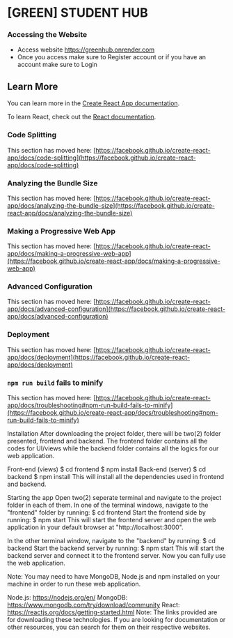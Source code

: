 # [GREEN] STUDENT HUB

### Accessing the Website 

- Access website https://greenhub.onrender.com
- Once you access make sure to Register account or if you have an account make sure to Login 

## Learn More

You can learn more in the [Create React App documentation](https://facebook.github.io/create-react-app/docs/getting-started).

To learn React, check out the [React documentation](https://reactjs.org/).

### Code Splitting

This section has moved here: [https://facebook.github.io/create-react-app/docs/code-splitting](https://facebook.github.io/create-react-app/docs/code-splitting)

### Analyzing the Bundle Size

This section has moved here: [https://facebook.github.io/create-react-app/docs/analyzing-the-bundle-size](https://facebook.github.io/create-react-app/docs/analyzing-the-bundle-size)

### Making a Progressive Web App

This section has moved here: [https://facebook.github.io/create-react-app/docs/making-a-progressive-web-app](https://facebook.github.io/create-react-app/docs/making-a-progressive-web-app)

### Advanced Configuration

This section has moved here: [https://facebook.github.io/create-react-app/docs/advanced-configuration](https://facebook.github.io/create-react-app/docs/advanced-configuration)

### Deployment

This section has moved here: [https://facebook.github.io/create-react-app/docs/deployment](https://facebook.github.io/create-react-app/docs/deployment)

### `npm run build` fails to minify

This section has moved here: [https://facebook.github.io/create-react-app/docs/troubleshooting#npm-run-build-fails-to-minify](https://facebook.github.io/create-react-app/docs/troubleshooting#npm-run-build-fails-to-minify)


Installation
After downloading the project folder, there will be two(2) folder presented, frontend and backend. The frontend folder contains all the codes for UI/views while the backend folder contains all the logics for our web application.

Front-end (views)
$ cd frontend
$ npm install
Back-end (server)
$ cd backend
$ npm install
This will install all the dependencies used in frontend and backend.

Starting the app
Open two(2) seperate terminal and navigate to the project folder in each of them.
In one of the terminal windows, navigate to the "frontend" folder by running:
$ cd frontend
Start the frontend side by running:
$ npm start
This will start the frontend server and open the web application in your default browser at "http://localhost:3000".

In the other terminal window, navigate to the "backend" by running:
$ cd backend
Start the backend server by running:
$ npm start
This will start the backend server and connect it to the frontend server. Now you can fully use the web application.

Note: You may need to have MongoDB, Node.js and npm installed on your machine in order to run these web application.

Node.js: https://nodejs.org/en/
MongoDB: https://www.mongodb.com/try/download/community
React: https://reactjs.org/docs/getting-started.html
Note: The links provided are for downloading these technologies. If you are looking for documentation or other resources, you can search for them on their respective websites.
